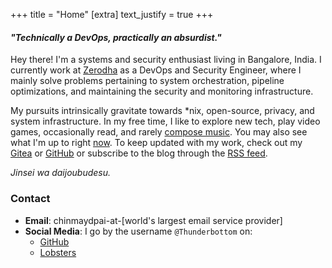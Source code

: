 +++
title = "Home"
[extra]
text_justify = true
+++

<h4 class="text-center"><i>"Technically a DevOps, practically an absurdist."</i></h4>

Hey there! I'm a systems and security enthusiast living in Bangalore, India. I currently work at [Zerodha](https://zerodha.com) as a DevOps and Security Engineer, where I mainly solve problems pertaining to system orchestration, pipeline optimizations, and maintaining the security and monitoring infrastructure.

My pursuits intrinsically gravitate towards *nix, open-source, privacy, and system infrastructure. In my free time, I like to explore new tech, play video games, occasionally read, and rarely [compose music](https://soundcloud.com/harmonicseventhnoiseprotocol). You may also see what I'm up to right [now](/now). To keep updated with my work, check out my [Gitea](https://git.deku.moe) or [GitHub](https://github.com/Thunderbottom) or subscribe to the blog through the [RSS feed](/rss.xml).

_Jinsei wa daijoubudesu._

### Contact

- **Email**: chinmaydpai-at-[world's largest email service provider]
- **Social Media**: I go by the username `@Thunderbottom` on:
  - [GitHub](https://github.com/Thunderbottom)
  - [Lobsters](https://lobste.rs/u/Thunderbottom)
